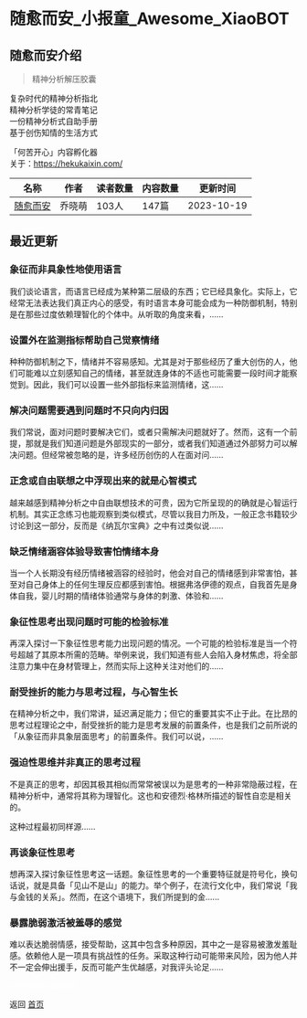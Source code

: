 # 随愈而安_小报童_Awesome_XiaoBOT

## 随愈而安介绍
> 精神分析解压胶囊    
    
复杂时代的精神分析指北    
精神分析学徒的常青笔记    
一份精神分析式自助手册    
基于创伤知情的生活方式    
    
「何苦开心」内容孵化器    
关于：https://hekukaixin.com/  
  


|名称|作者|读者数量|内容数量|更新时间|
|---|---|---|---|---|
|[随愈而安](https://xiaobot.net/p/suiyueran?refer=9c3f1c95-a052-465a-9902-f6d75080262a)|乔晓萌|103人|147篇|2023-10-19|

## 最近更新
### 象征而非具象性地使用语言

我们谈论语言，而语言已经成为某种第二层级的东西；它已经具象化。实际上，它经常无法表达我们真正内心的感受，有时语言本身可能会成为一种防御机制，特别是在那些过度依赖理智化的个体中。从听取的角度来看，......

### 设置外在监测指标帮助自己觉察情绪

种种防御机制之下，情绪并不容易感知。尤其是对于那些经历了重大创伤的人，他们可能难以立刻感知自己的情绪，甚至就连身体的不适也可能需要一段时间才能察觉到。因此，我们可以设置一些外部指标来监测情绪，这......

### 解决问题需要遇到问题时不只向内归因

我们常说，面对问题时要解决它们，或者只需解决问题就好了。然而，这有一个前提，那就是我们知道问题是外部现实的一部分，或者我们知道通过外部努力可以解决问题。但经常被忽略的是，许多经历创伤的人在面对问......

### 正念或自由联想之中浮现出来的就是心智模式

越来越感到精神分析之中自由联想技术的可贵，因为它所呈现的的确就是心智运行机制。其实正念练习也能观察到类似模式，尽管以我目力所及，一般正念书籍较少讨论到这一部分，反而是《纳瓦尔宝典》之中有过类似说......

### 缺乏情绪涵容体验导致害怕情绪本身

当一个人长期没有经历情绪被涵容的经验时，他会对自己的情绪感到非常害怕，甚至对自己身体上的任何生理反应都感到害怕。根据弗洛伊德的观点，自我首先是身体自我，婴儿时期的情绪体验通常与身体的刺激、体验和......

### 象征性思考出现问题时可能的检验标准

再深入探讨一下象征性思考能力出现问题的情况。一个可能的检验标准是当一个符号超越了其原本所需的范畴。举例来说，我们知道有些人会陷入身材焦虑，将全部注意力集中在身材管理上，然而实际上这种关注对他们的......

### 耐受挫折的能力与思考过程，与心智生长

在精神分析之中，我们常讲，延迟满足能力；但它的重要其实不止于此。在比昂的思考过程理论之中，耐受挫折的能力是思考发展的前置条件，也是我们之前所说的「从象征而非具象层面思考」的前置条件。我们可以说，......

### 强迫性思维并非真正的思考过程

不是真正的思考，却因其极其相似而常常被误以为是思考的一种非常隐蔽过程，在精神分析中，通常将其称为理智化。这也和安德烈·格林所描述的智性自恋是相关的。

这种过程最初同样源......

### 再谈象征性思考

想再深入探讨象征性思考这一话题。象征性思考的一个重要特征就是符号化，换句话说，就是具备「见山不是山」的能力。举个例子，在流行文化中，我们常说「我与金钱的关系」。然而，在这个语境下，我们所提到的金......

### 暴露脆弱激活被羞辱的感觉

难以表达脆弱情感，接受帮助，这其中包含多种原因，其中之一是容易被激发羞耻感。依赖他人是一项具有挑战性的任务。采取这种行动可能带来风险，因为他人并不一定会伸出援手，反而可能产生优越感，对我评头论足......


<a href="https://github.com/Reno9527/awesome-xiaobot" style="color: white; text-decoration: none;">awesome-xiaobot</a>

返回 [首页](../README.md)
